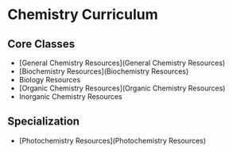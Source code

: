 # Chemistry Curriculum

## Core Classes

- [General Chemistry Resources](General Chemistry Resources)
- [Biochemistry Resources](Biochemistry Resources)
- Biology Resources
- [Organic Chemistry Resources](Organic Chemistry Resources)
- Inorganic Chemistry Resources

## Specialization 

- [Photochemistry Resources](Photochemistry Resources)
